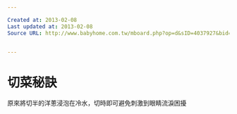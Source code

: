 ```yaml
---

Created at: 2013-02-08
Last updated at: 2013-02-08
Source URL: http://www.babyhome.com.tw/mboard.php?op=d&sID=4037927&bid=6&r=255&page=7


---
```


# 切菜秘訣


原來將切半的洋蔥浸泡在冷水，切時即可避免刺激到眼睛流淚困擾

